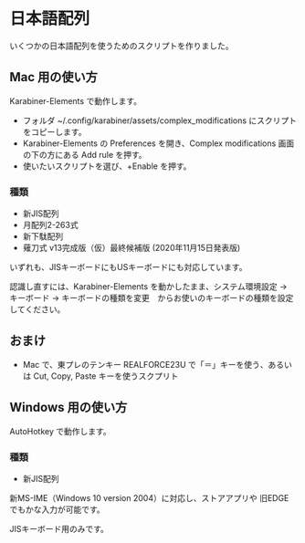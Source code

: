 # 日本語配列

いくつかの日本語配列を使うためのスクリプトを作りました。

## Mac 用の使い方

Karabiner-Elements で動作します。
* フォルダ ~/.config/karabiner/assets/complex_modifications にスクリプトをコピーします。
* Karabiner-Elements の Preferences を開き、Complex modifications 画面の下の方にある Add rule を押す。
* 使いたいスクリプトを選び、+Enable を押す。

### 種類

* 新JIS配列
* 月配列2-263式
* 新下駄配列
* 薙刀式 v13完成版（仮）最終候補版 (2020年11月15日発表版)

いずれも、JISキーボードにもUSキーボードにも対応しています。

認識し直すには、Karabiner-Elements を動かしたまま、システム環境設定 → キーボード → キーボードの種類を変更　からお使いのキーボードの種類を設定してください。

## おまけ

* Mac で、東プレのテンキー REALFORCE23U で「＝」キーを使う、あるいは Cut, Copy, Paste キーを使うスクプリト

## Windows 用の使い方

AutoHotkey で動作します。

### 種類

* 新JIS配列

新MS-IME（Windows 10 version 2004）に対応し、ストアアプリや 旧EDGE でもかな入力が可能です。

JISキーボード用のみです。
